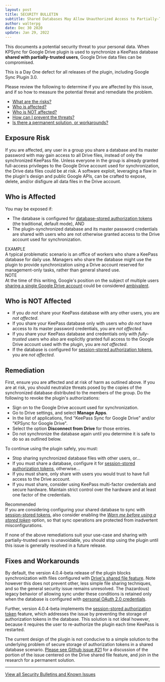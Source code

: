 ```yaml
---
layout: post
title: SECURITY BULLETIN
subtitle: Shared Databases May Allow Unauthorized Access to Partially-Trusted Users
author: walterpg
date: Dec 30 2020
update: Jan 29, 2022
---
```


This documents a potential security threat to your personal data.
When KPSync for Google Drive plugin is used to synchronize a 
KeePass database **shared with partially-trusted users**, Google Drive
data files can be compromised.  

This is a Day One defect for all releases of the plugin, including
Google Sync Plugin 3.0.

Please review the following to determine if you are affected by this
issue, and if so how to measure the potential threat and remediate the
problem.

* [What are the risks?](#exposure-risk)
* [Who is affected?](#who-is-affected)
* [Who is NOT affected?](#who-is-not-affected)
* [How can I prevent the threats?](#remediation)
* [Is there a permanent solution, or workarounds?](#fixes-and-workarounds)

## Exposure Risk
If you are affected, any user in a group you share a database and
its master password with may gain access to all Drive
files, instead of only the synchronized KeePass file.  Unless
everyone in the group is already granted full-access privileges
to the Google Drive account used for synchronization, the Drive
data files could be at risk. A software
exploit, leveraging a flaw in the plugin's design and public Google
APIs, can be crafted to expose, delete, and/or disfigure all data
files in the Drive account.

## Who is Affected
You may be exposed if:
* The database is configured for
[database-stored authorization tokens](/usage/authorize#database-stored-tokens)
(the traditional, default mode), AND
* The plugin-synchronized database and its master
password credentials are shared with users who are not otherwise
granted access to the Drive account used for synchronization.

<div class="alert alert-secondary" role="alert">
<div>EXAMPLE</div>
A typical problematic scenario is an office of workers who 
share a KeePass database for daily use.  Managers who share
the database might use the plugin to provide synchronization using
a Drive account reserved for management-only tasks, rather than
general shared use.
</div>

<div class="alert alert-secondary" role="alert">
<div>NOTE</div>
At the time of this writing, Google's position on the subject of
multiple users
<a href="https://support.google.com/a/answer/33330?hl=en">
sharing a single Google Drive account</a>
could be considered
<a href="https://support.google.com/a/answer/6309862?hl=en">ambivalent</a>.
</div>

## Who is NOT Affected
* If you *do not* share your KeePass database with any other users,
you are *not affected*.
* If you share your KeePass database only with users who *do not*
have access to its master password credentials, you are *not affected*.
* If you share your KeePass database and credentials only with
*fully-trusted* users who also are explicitly granted full access to the Google
Drive account used with the plugin, you are *not affected*.
* If the database is configured for
[session-stored authorization tokens](/usage/authorize#session-stored-tokens),
you are *not affected*.

## Remediation
First, ensure you are affected and at risk of harm as outlined above.
If you are at risk, you should neutralize threats posed by the copies
of the synchronized database distributed to the members of the group.
Do the following to revoke the plugin's authorizations:

* Sign on to the Google Drive account used for synchronization.
* Go to Drive settings, and select **Manage Apps**.
* In the list of applications, find "KeePass Sync for Google Drive" and/or "KPSync for Google Drive".
* Select the option **Disconnect from Drive** for those entries.
* Do not synchronize the database again until you determine it is
safe to do so as outlined below.

To continue using the plugin safely, you must:

* Stop sharing synchronized database files with other users, or...
* If you must share a database, configure it for 
[session-stored authorization tokens](/usage/authorize#session-stored-tokens),
otherwise...
* If you must share, only share with users you would trust to have
full access to the Drive account.
* If you must share, consider using KeePass multi-factor
credentials and secure hardware.  Maintain strict control over
the hardware and at least one factor of the credentials.

<div class="alert alert-secondary" role="alert">
<div>Recommended</div>
If you are considering configuring your shared database to sync with
<a href="/usage/authorize#session-stored-tokens">session-stored tokens</a>,
also consider enabling the
<em><a href="/install/config#options-and-defaults">Warn me before using
a stored token</a></em>
option, so that sync operations are protected from inadvertent
misconfigurations.
</div>

If none of the above remediations suit your use-case and
sharing with partially-trusted users is unavoidable,
you should stop using the plugin until this issue is 
generally resolved in a future release.

## Fixes and Workarounds
By default, the version 4.0.4-beta release of the plugin blocks
synchronization with files configured with 
[Drive's shared file feature](https://support.google.com/drive/answer/2494822?co=GENIE.Platform%3DDesktop&hl=en).
Note however this does not prevent other, less simple file sharing
techniques, and so the general security issue remains unresolved. 
The (hazardous) legacy behavior of allowing sync under these conditions is 
retained only when the database is configured with
[personal OAuth 2.0 credentials](/usage/oauth#shared-file-workaround). 

Further, version 4.0.4-beta implements the 
[session-stored authorization token](/usage/authorize#session-stored-tokens)
feature, which addresses the issue by preventing the storage of
authorization tokens in the database. This solution is not ideal
however, because it requires the user to re-authorize the plugin
each time KeePass is restarted.

The current design of the plugin is not conducive to a simple
solution to the underlying problem of secure storage of
authorization tokens in a shared database scenario.
[Please see Github issue #21](https://github.com/walterpg/google-drive-sync/issues/21)
for a discussion of the portion of the issue centered on the
Drive shared file feature, and join in the research for a permanent
solution. 

---
[View all Security Bulletins and Known Issues](/notices)